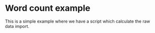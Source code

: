 
# Word count example

This is a simple example where we have a script which calculate the raw data import.
